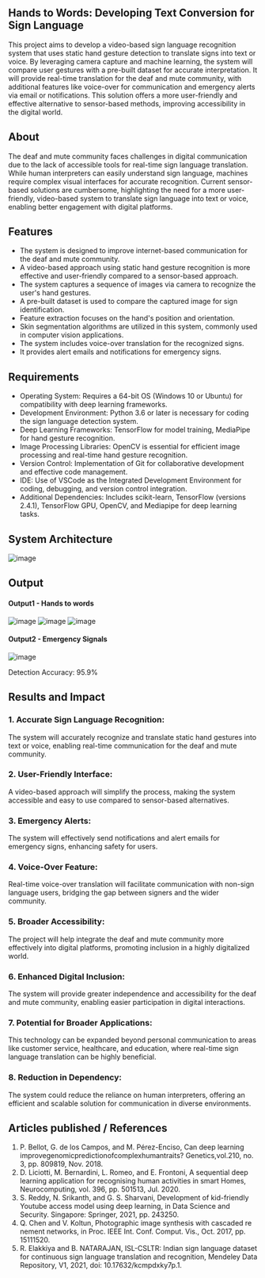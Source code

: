 ## Hands to Words: Developing Text Conversion for Sign Language
This project aims to develop a video-based sign language recognition system that uses static hand gesture detection to translate signs into text or voice. 
By leveraging camera capture and machine learning, the system will compare user gestures with a pre-built dataset for accurate interpretation. 
It will provide real-time translation for the deaf and mute community, with additional features like voice-over for communication and emergency alerts via email or notifications. 
This solution offers a more user-friendly and effective alternative to sensor-based methods, improving accessibility in the digital world.


## About
The deaf and mute community faces challenges in digital communication due to the lack of accessible tools for real-time sign language translation. 
While human interpreters can easily understand sign language, machines require complex visual interfaces for accurate recognition. 
Current sensor-based solutions are cumbersome, highlighting the need for a more user-friendly, video-based system to translate sign language into text or voice, enabling better engagement with digital platforms.


## Features
- The system is designed to improve internet-based communication for the deaf and mute community.
- A video-based approach using static hand gesture recognition is more effective and user-friendly compared to a sensor-based approach.
- The system captures a sequence of images via camera to recognize the user's hand gestures.
- A pre-built dataset is used to compare the captured image for sign identification.
- Feature extraction focuses on the hand's position and orientation.
- Skin segmentation algorithms are utilized in this system, commonly used in computer vision applications.
- The system includes voice-over translation for the recognized signs.
- It provides alert emails and notifications for emergency signs.

## Requirements
* Operating System: Requires a 64-bit OS (Windows 10 or Ubuntu) for compatibility with deep learning frameworks.
* Development Environment: Python 3.6 or later is necessary for coding the sign language detection system.
* Deep Learning Frameworks: TensorFlow for model training, MediaPipe for hand gesture recognition.
* Image Processing Libraries: OpenCV is essential for efficient image processing and real-time hand gesture recognition.
* Version Control: Implementation of Git for collaborative development and effective code management.
* IDE: Use of VSCode as the Integrated Development Environment for coding, debugging, and version control integration.
* Additional Dependencies: Includes scikit-learn, TensorFlow (versions 2.4.1), TensorFlow GPU, OpenCV, and Mediapipe for deep learning tasks.

## System Architecture

![image](https://github.com/user-attachments/assets/93a8b849-fb23-4522-a744-ec5949873926)


## Output

#### Output1 - Hands to words
![image](https://github.com/user-attachments/assets/775184da-85bf-4bab-999c-01f3fead5f10)
![image](https://github.com/user-attachments/assets/616c5009-36c0-4a9c-a537-9a9b70962e6f)
![image](https://github.com/user-attachments/assets/e31bfca8-1e1c-4da0-83a6-6d33c9090fa1)

#### Output2 - Emergency Signals
![image](https://github.com/user-attachments/assets/d32cbbde-ff62-4df0-b5a7-8f156591d124)



Detection Accuracy: 95.9%


## Results and Impact
### 1. Accurate Sign Language Recognition: 
The system will accurately recognize and translate static hand gestures into text or voice, enabling real-time communication for the deaf and mute community.
### 2. User-Friendly Interface:
A video-based approach will simplify the process, making the system accessible and easy to use compared to sensor-based alternatives.
### 3. Emergency Alerts: 
The system will effectively send notifications and alert emails for emergency signs, enhancing safety for users.
### 4. Voice-Over Feature: 
Real-time voice-over translation will facilitate communication with non-sign language users, bridging the gap between signers and the wider community.
### 5. Broader Accessibility: 
The project will help integrate the deaf and mute community more effectively into digital platforms, promoting inclusion in a highly digitalized world. 
### 6. Enhanced Digital Inclusion: 
The system will provide greater independence and accessibility for the deaf and mute community, enabling easier participation in digital interactions.
### 7. Potential for Broader Applications: 
This technology can be expanded beyond personal communication to areas like customer service, healthcare, and education, where real-time sign language translation can be highly beneficial.
### 8. Reduction in Dependency: 
The system could reduce the reliance on human interpreters, offering an efficient and scalable solution for communication in diverse environments.


## Articles published / References
1. P. Bellot, G. de los Campos, and M. Pérez-Enciso, Can deep learning improvegenomicpredictionofcomplexhumantraits? Genetics,vol.210, no. 3, pp. 809819, Nov. 2018.
2. D. Liciotti, M. Bernardini, L. Romeo, and E. Frontoni, A sequential deep learning application for recognising human activities in smart Homes, Neurocomputing, vol. 396, pp. 501513, Jul. 2020.
3. S. Reddy, N. Srikanth, and G. S. Sharvani, Development of kid-friendly Youtube access model using deep learning, in Data Science and Security. Singapore: Springer, 2021, pp. 243250.
4. Q. Chen and V. Koltun, Photographic image synthesis with cascaded re nement networks, in Proc. IEEE Int. Conf. Comput. Vis., Oct. 2017, pp. 15111520.
5. R. Elakkiya and B. NATARAJAN, ISL-CSLTR: Indian sign language dataset for continuous sign language translation and recognition, Mendeley Data Repository, V1, 2021, doi: 10.17632/kcmpdxky7p.1.
